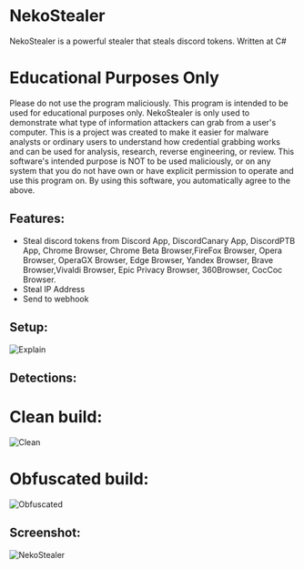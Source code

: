 # NekoStealer
NekoStealer is a powerful stealer that steals discord tokens. Written at C#
# Educational Purposes Only
Please do not use the program maliciously. This program is intended to be used for educational purposes only. NekoStealer is only used to demonstrate what type of information attackers can grab from a user's computer. This is a project was created to make it easier for malware analysts or ordinary users to understand how credential grabbing works and can be used for analysis, research, reverse engineering, or review. This software's intended purpose is NOT to be used maliciously, or on any system that you do not have own or have explicit permission to operate and use this program on. By using this software, you automatically agree to the above.
## Features:
- Steal discord tokens from Discord App, DiscordCanary App, DiscordPTB App, Chrome Browser, Chrome Beta Browser,FireFox Browser, Opera Browser, OperaGX Browser, Edge Browser, Yandex Browser, Brave Browser,Vivaldi Browser, Epic Privacy Browser, 360Browser, CocCoc Browser.
- Steal IP Address
- Send to webhook
## Setup:
![Explain](https://user-images.githubusercontent.com/65458800/126853282-87bffefc-3ef8-4f41-9599-dfabf8906ead.png)
## Detections:
# Clean build:
![Clean](https://user-images.githubusercontent.com/65458800/126853650-b469d7a5-f743-4448-9831-34b85849eb84.png)
# Obfuscated build:
![Obfuscated](https://user-images.githubusercontent.com/65458800/126853657-9083c59b-cb8b-4846-979d-8d1cd5736259.png)
## Screenshot:
![NekoStealer](https://user-images.githubusercontent.com/65458800/126852972-c11c8efa-f7ce-41b8-8c6c-23c9c70c769f.png)
